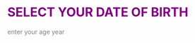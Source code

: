 
<html>
<body>

<h1 style="color:Purple;">SELECT YOUR DATE OF BIRTH</h1>

</body>
</html>

<html>
<body>
  
<p style="color:grey;">enter your age year</p>

</body>
</html>







